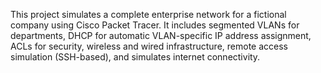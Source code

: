 This project simulates a complete enterprise network for a fictional company using Cisco Packet Tracer. It includes segmented VLANs for departments, DHCP for automatic VLAN-specific IP address assignment, ACLs for security, wireless and wired infrastructure, remote access simulation (SSH-based), and simulates internet connectivity. 
